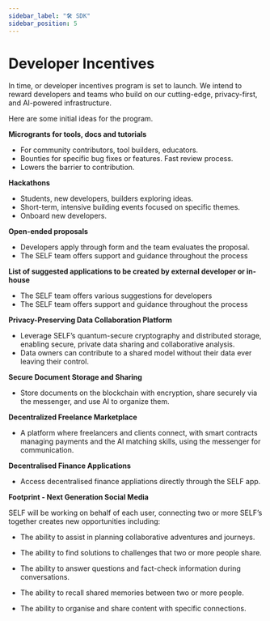 ```yaml
---
sidebar_label: "🛠️ SDK"
sidebar_position: 5
---
```


# Developer Incentives

In time, or developer incentives program is set to launch. We intend to reward developers and teams who build on our cutting-edge, privacy-first, and AI-powered infrastructure. 

Here are some initial ideas for the program.

**Microgrants for tools, docs and tutorials**

- For community contributors, tool builders, educators.
- Bounties for specific bug fixes or features. Fast review process.   
- Lowers the barrier to contribution.

**Hackathons**

- Students, new developers, builders exploring ideas.
- Short-term, intensive building events focused on specific themes.
- Onboard new developers.

**Open-ended proposals**

- Developers apply through form and the team evaluates the proposal.
- The SELF team offers support and guidance throughout the process

**List of suggested applications to be created by external developer or in-house**

- The SELF team offers various suggestions for developers
- The SELF team offers support and guidance throughout the process

**Privacy-Preserving Data Collaboration Platform**

- Leverage SELF’s quantum-secure cryptography and distributed storage, enabling secure, private data sharing and collaborative analysis. 
- Data owners can contribute to a shared model without their data ever leaving their control.

**Secure Document Storage and Sharing**

- Store documents on the blockchain with encryption, share securely via the messenger, and use AI to organize them.

**Decentralized Freelance Marketplace**

- A platform where freelancers and clients connect, with smart contracts managing payments and the AI matching skills, using the messenger for communication.

**Decentralised Finance Applications**

- Access decentralised finance appliations directly through the SELF app.

**Footprint - Next Generation Social Media**

SELF will be working on behalf of each user, connecting two or more SELF’s together creates new opportunities including:

- The ability to assist in planning collaborative adventures and journeys.

- The ability to find solutions to challenges that two or more people share.

- The ability to answer questions and fact-check information during conversations.

- The ability to recall shared memories between two or more people.

- The ability to organise and share content with specific connections.




